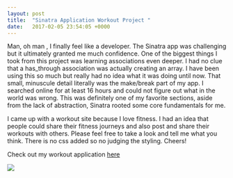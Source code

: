 ```yaml
---
layout: post
title:  "Sinatra Application Workout Project "
date:   2017-02-05 23:54:05 +0000
---
```




Man, oh man , I finally feel like a developer. The Sinatra app was challenging but it ultimately granted me much confidence. One of the biggest things I took from this project  was learning associations even deeper. I had no clue that a has_through association was actually creating an array. I have been using this so much but really had no idea what it was doing until now. That small, minuscule detail literally was the make/break part of my app. I searched online for at least 16 hours and could not figure out what in the world was wrong. This was definitely one of my favorite sections, aside from the lack of abstraction, Sinatra rooted some core fundamentals for me.

I came up with a workout site because I love fitness. I had an idea that people could share their fitness journeys and also post and share their workouts with others. Please feel free to take a look and tell me what you think. There is no css added so no judging the styling. Cheers!


Check out my workout application [here](https://github.com/cjhhh/sinatra-workout-solo-project-000) 

![](http://grippinsteel.com/wp-content/uploads/2015/12/21dayshred_main.jpg)

